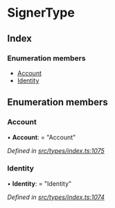 # SignerType

## Index

### Enumeration members

* [Account](signertype.md#account)
* [Identity](signertype.md#identity)

## Enumeration members

### Account

• **Account**: = "Account"

_Defined in_ [_src/types/index.ts:1075_](https://github.com/PolymathNetwork/polymesh-sdk/blob/56921667/src/types/index.ts#L1075)

### Identity

• **Identity**: = "Identity"

_Defined in_ [_src/types/index.ts:1074_](https://github.com/PolymathNetwork/polymesh-sdk/blob/56921667/src/types/index.ts#L1074)

